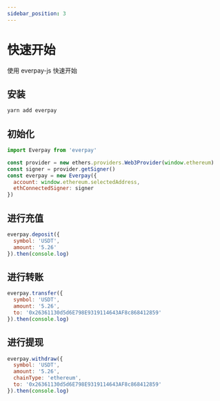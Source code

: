 ```yaml
---
sidebar_position: 3
---
```


# 快速开始
使用 everpay-js 快速开始

## 安装
```bash
yarn add everpay
```

## 初始化
```js
import Everpay from 'everpay'

const provider = new ethers.providers.Web3Provider(window.ethereum)
const signer = provider.getSigner()
const everpay = new Everpay({
  account: window.ethereum.selectedAddress,
  ethConnectedSigner: signer
})
```

## 进行充值

```js
everpay.deposit({
  symbol: 'USDT',
  amount: '5.26'
}).then(console.log)
```

## 进行转账
```js
everpay.transfer({
  symbol: 'USDT',
  amount: '5.26',
  to: '0x26361130d5d6E798E9319114643AF8c868412859'
}).then(console.log)
```

## 进行提现
```js
everpay.withdraw({
  symbol: 'USDT',
  amount: '5.26',
  chainType: 'ethereum',
  to: '0x26361130d5d6E798E9319114643AF8c868412859'
}).then(console.log)
```